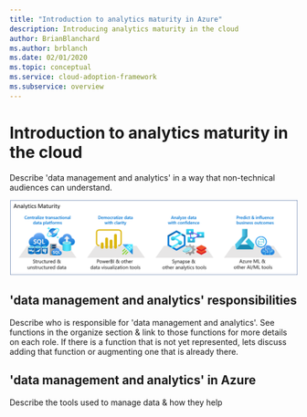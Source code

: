```yaml
---
title: "Introduction to analytics maturity in Azure"
description: Introducing analytics maturity in the cloud
author: BrianBlanchard
ms.author: brblanch
ms.date: 02/01/2020
ms.topic: conceptual
ms.service: cloud-adoption-framework
ms.subservice: overview
---
```


# Introduction to analytics maturity in the cloud

Describe 'data management and analytics' in a way that non-technical audiences can understand.

![Analytics scope](./media/analytics.png)

## 'data management and analytics' responsibilities

Describe who is responsible for 'data management and analytics'. See functions in the organize section & link to those functions for more details on each role. If there is a function that is not yet represented, lets discuss adding that function or augmenting one that is already there.

## 'data management and analytics' in Azure

Describe the tools used to manage data & how they help
